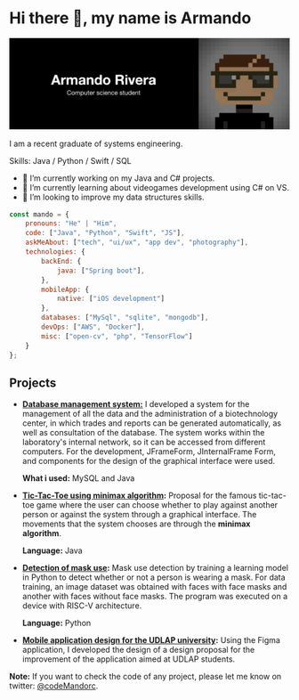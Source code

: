 # Hi there 👋, my name is Armando

![](https://raw.githubusercontent.com/mandorc/mandorc/main/assets/banner_black.png)

I am a recent graduate of systems engineering.

Skills: Java / Python / Swift / SQL

- 🔭 I’m currently working on my Java and C# projects. 
- 🌱 I’m currently learning about videogames development using C# on VS. 
- 🤔 I’m looking to improve my data structures skills. 


```javascript
const mando = {
    pronouns: "He" | "Him",
    code: ["Java", "Python", "Swift", "JS"],
    askMeAbout: ["tech", "ui/ux", "app dev", "photography"],
    technologies: {
        backEnd: {
            java: ["Spring boot"],
        },
        mobileApp: {
            native: ["iOS development"]
        },
        databases: ["MySql", "sqlite", "mongodb"],
        devOps: ["AWS", "Docker"],
        misc: ["open-cv", "php", "TensorFlow"]
    }
};
```

## Projects

- **[Database management system:](#)** I developed a system for the management of all the data and the administration of a biotechnology center, in which trades and reports can be generated automatically, as well as consultation of the database. The system works within the laboratory's internal network, so it can be accessed from different computers. For the development, JFrameForm, JInternalFrame Form, and components for the design of the graphical interface were used.

   **What i used:** MySQL and Java

 - **[Tic-Tac-Toe using minimax algorithm](https://github.com/mandorc/Tic-Tac-Toe-Project):** Proposal for the famous tic-tac-toe game where the user can choose whether to play against another person or against the system through a graphical interface. The movements that the system chooses are through the **minimax algorithm**.

   **Language:** Java

 - **[Detection of mask use](#):** Mask use detection by training a learning model in Python to detect whether or not a person is wearing a mask. For data training, an image dataset was obtained with faces with face masks and another with faces without face masks. The program was executed on a device with RISC-V architecture.

   **Language:** Python

- **[Mobile application design for the UDLAP university](https://github.com/mandorc/UI-Design-Project):** Using the Figma application, I developed the design of a design proposal for the improvement of the application aimed at UDLAP students.


**Note:** If you want to check the code of any project, please let me know on twitter: [@codeMandorc](https://twitter.com/CodeMandorc).
